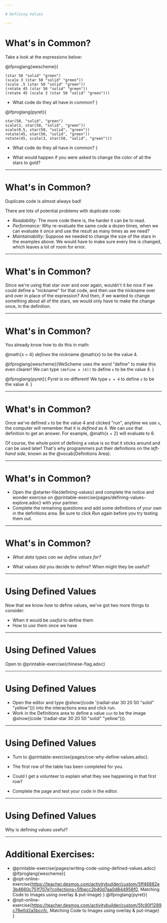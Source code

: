 ```yaml
---

# Defining Values

---
```

# What's in Common? 

Take a look at the expressions below:

@ifproglang{wescheme}{

```
(star 50 "solid" "green")
(scale 3 (star 50 "solid" "green"))
(scale .5 (star 50 "solid" "green"))
(rotate 45 (star 50 "solid" "green"))
(rotate 45 (scale 3 (star 50 "solid" "green")))
```

- What code do they all have in common?
}

@ifproglang{pyret}{
```
star(50, "solid", "green")
scale(3, star(50, "solid", "green"))
scale(0.5, star(50, "solid", "green"))
rotate(45, star(50, "solid", "green"))
rotate(45, scale(3, star(50, "solid", "green")))
```

- What code do they all have in common?
}

- What would happen if you were asked to change the color of all the stars to gold?

---
# What's in Common? 

Duplicate code is almost always bad!

There are lots of potential problems with duplicate code:

- *Readability:* The more code there is, the harder it can be to read.
- *Performance:* Why re-evaluate the same code a dozen times, when we can evaluate it _once_ and use the result as many times as we need?
- *Maintainability:* Suppose we needed to change the size of the stars in the examples above. We would have to make sure every line is changed, which leaves a lot of room for error.

---
# What's in Common? 

Since we're using that star over and over again, wouldn't it be nice if we could define a "nickname" for that code, and then use the nickname over and over in place of the expression? And then, if we wanted to change something about all of the stars, we would only have to make the change once, in the definition.

---
# What's in Common? 

You already know how to do this in math:


@math{x = 4} _defines_ the nickname @math{x} to be the value 4.

@ifproglang{wescheme}{WeScheme uses the word "define" to make this even clearer!
We can type ``(define x (4))`` to define ``x`` to be the value 4.
}

@ifproglang{pyret}{
	Pyret is no different! We type ``x = 4`` to define ``x`` to be the value 4.
}

---
# What's in Common? 

Once we've defined `x` to be the value 4 and clicked "run", anytime we use `x`, the computer will remember that it is _defined_ as 4.  We can _use_ that definition to get an answer. For example, @math{x + 2} will evaluate to 6.

Of course, the whole point of defining a value is so that it sticks around and can be used later! That's why programmers put their definitions on the _left-hand side_, known as the @vocab{Definitions Area}.

---
# What's in Common? 

- Open the @starter-file{defining-values} and complete the notice and wonder exercise on @printable-exercise{pages/defining-values-explore.adoc} with your partner.
- Complete the remaining questions and add some definitions of your own in the definitions area. Be sure to click *Run* again before you try testing them out.

---
# What's in Common? 

- *What data types can we define values for?*

- What values did you decide to define? When might they be useful?

---
# Using Defined Values

Now that we know _how_ to define values, we've got two more things to consider:

* When it would be _useful_ to define them
* How to _use_ them once we have

---
# Using Defined Values

Open to @printable-exercise{chinese-flag.adoc}

<!--
It will direct them to open the @starter-file{flags-china} once they complete the first half of the questions on the page.
-->

---
# Using Defined Values

- Open the editor and type @show{(code '(radial-star 30 20 50 "solid" "yellow"))} into the interactions area and click run.
- Work in the Definitions area to define a value `sun` to be the image @show{(code '(radial-star 30 20 50 "solid" "yellow"))}.

---
# Using Defined Values

- Turn to @printable-exercise{pages/coe-why-define-values.adoc}.
- The first row of the table has been completed for you. 

- Could I get a volunteer to explain what they see happening in that first row?

- Complete the page and test your code in the editor.

---
# Using Defined Values

Why is defining values useful?

---
# Additional Exercises:

* @printable-exercise{pages/writing-code-using-defined-values.adoc}
@ifproglang{wescheme}{
* @opt-online-exercise{https://teacher.desmos.com/activitybuilder/custom/5ff46882e3b4660c751f707e?collections=5fbecc2b40d7aa0d844956f0, Matching Code to Images using overlay & put-image}
}
@ifproglang{pyret}{
* @opt-online-exercise{https://teacher.desmos.com/activitybuilder/custom/5fc90f1289c78e0d2a5bccfc, Matching Code to Images using overlay & put-image}
}